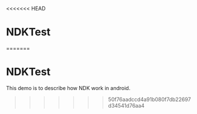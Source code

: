 <<<<<<< HEAD
# NDKTest
=======
# NDKTest
This demo is to describe how NDK work in android.
>>>>>>> 50f76aadccd4a91b080f7db22697d34541d76aa4
